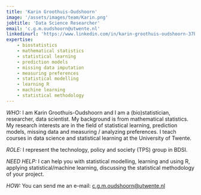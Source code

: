 ```yaml
---
title: 'Karin Groothuis-Oudshoorn'
image: '/assets/images/team/Karin.png'
jobtitle: 'Data Science Researcher'
email: 'c.g.m.oudshoorn@utwente.nl'
linkedinurl: 'https://www.linkedin.com/in/karin-groothuis-oudshoorn-37b7866/'
expertise:
    - biostatistics
    - mathematical statistics
    - statistical learning
    - prediction models
    - missing data imputation
    - measuring preferences
    - statistical modelling
    - learning R
    - machine learning
    - statistical methodology
---
```


*WHO:* I am Karin Groothuis-Oudshoorn and I am a (bio)statistician, researcher, data scientist. My background is from mathematical statistics. My research interests are in the field of statistical learning, prediction models, missing data and measuring / analyzing preferences. I teach courses in data science and statistical learning at the University of Twente.

*ROLE:* I represent the technology, policy and society (TPS) group in BDSI.

*NEED HELP:* I can help you with statistical modelling, learning and using R, applying statistical/machine learning, discussing the statistical methodology of your project.

*HOW:* You can send me an e-mail: [c.g.m.oudshoorn@utwente.nl](mailto:c.g.m.oudshoorn@utwente.nl)
